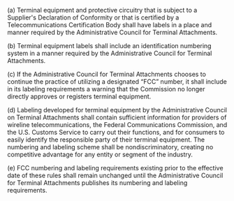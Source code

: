 (a) Terminal equipment and protective circuitry that is subject to a Supplier's Declaration of Conformity or that is certified by a Telecommunications Certification Body shall have labels in a place and manner required by the Administrative Council for Terminal Attachments.

(b) Terminal equipment labels shall include an identification numbering system in a manner required by the Administrative Council for Terminal Attachments.
              

(c) If the Administrative Council for Terminal Attachments chooses to continue the practice of utilizing a designated “FCC” number, it shall include in its labeling requirements a warning that the Commission no longer directly approves or registers terminal equipment.

(d) Labeling developed for terminal equipment by the Administrative Council on Terminal Attachments shall contain sufficient information for providers of wireline telecommunications, the Federal Communications Commission, and the U.S. Customs Service to carry out their functions, and for consumers to easily identify the responsible party of their terminal equipment. The numbering and labeling scheme shall be nondiscriminatory, creating no competitive advantage for any entity or segment of the industry.

(e) FCC numbering and labeling requirements existing prior to the effective date of these rules shall remain unchanged until the Administrative Council for Terminal Attachments publishes its numbering and labeling requirements.


